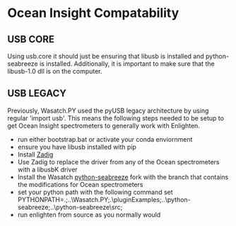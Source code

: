 # Ocean Insight Compatability 

## USB CORE

Using usb.core it should just be ensuring that libusb is installed and python-seabreeze is installed. 
Additionally, it is important to make sure that the libusb-1.0 dll is on the computer.

## USB LEGACY

Previously, Wasatch.PY used the pyUSB legacy architecture by using regular 
'import usb'. This means the following steps needed to be setup to get Ocean 
Insight spectrometers to generally work with Enlighten.

- run either bootstrap.bat or activate your conda enviornment
- ensure you have libusb installed with pip
- Install [Zadig](https://zadig.akeo.ie/)
- Use Zadig to replace the driver from any of the Ocean spectrometers with a libusbK driver
- Install the Wasatch [python-seabreeze](https://github.com/WasatchPhotonics/python-seabreeze/tree/master) fork with the branch that contains the modifications for Ocean spectrometers
- set your python path with the following command set PYTHONPATH=.;..\Wasatch.PY;.\pluginExamples;..\python-seabreeze\;..\python-seabreeze\src;
- run enlighten from source as you normally would
